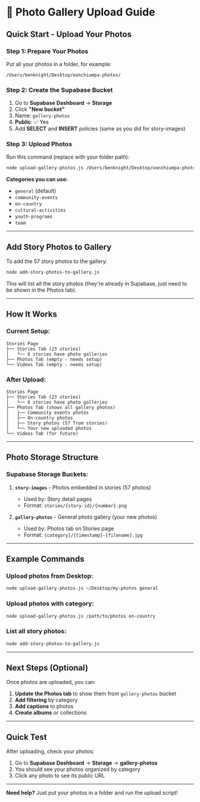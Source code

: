 # 📸 Photo Gallery Upload Guide

## Quick Start - Upload Your Photos

### Step 1: Prepare Your Photos
Put all your photos in a folder, for example:
```
/Users/benknight/Desktop/oonchiumpa-photos/
```

### Step 2: Create the Supabase Bucket
1. Go to **Supabase Dashboard** → **Storage**
2. Click **"New bucket"**
3. Name: `gallery-photos`
4. **Public**: ✅ Yes
5. Add **SELECT** and **INSERT** policies (same as you did for story-images)

### Step 3: Upload Photos
Run this command (replace with your folder path):
```bash
node upload-gallery-photos.js /Users/benknight/Desktop/oonchiumpa-photos community-events
```

**Categories you can use:**
- `general` (default)
- `community-events`
- `on-country`
- `cultural-activities`
- `youth-programs`
- `team`

---

## Add Story Photos to Gallery

To add the 57 story photos to the gallery:

```bash
node add-story-photos-to-gallery.js
```

This will list all the story photos (they're already in Supabase, just need to be shown in the Photos tab).

---

## How It Works

### Current Setup:
```
Stories Page
├── Stories Tab (23 stories)
│   └── 6 stories have photo galleries
├── Photos Tab (empty - needs setup)
└── Videos Tab (empty - needs setup)
```

### After Upload:
```
Stories Page
├── Stories Tab (23 stories)
│   └── 6 stories have photo galleries
├── Photos Tab (shows all gallery photos)
│   ├── Community events photos
│   ├── On-country photos
│   ├── Story photos (57 from stories)
│   └── Your new uploaded photos
└── Videos Tab (for future)
```

---

## Photo Storage Structure

### Supabase Storage Buckets:
1. **`story-images`** - Photos embedded in stories (57 photos)
   - Used by: Story detail pages
   - Format: `stories/{story-id}/{number}.png`

2. **`gallery-photos`** - General photo gallery (your new photos)
   - Used by: Photos tab on Stories page
   - Format: `{category}/{timestamp}-{filename}.jpg`

---

## Example Commands

### Upload photos from Desktop:
```bash
node upload-gallery-photos.js ~/Desktop/my-photos general
```

### Upload photos with category:
```bash
node upload-gallery-photos.js /path/to/photos on-country
```

### List all story photos:
```bash
node add-story-photos-to-gallery.js
```

---

## Next Steps (Optional)

Once photos are uploaded, you can:

1. **Update the Photos tab** to show them from `gallery-photos` bucket
2. **Add filtering** by category
3. **Add captions** to photos
4. **Create albums** or collections

---

## Quick Test

After uploading, check your photos:
1. Go to **Supabase Dashboard** → **Storage** → **gallery-photos**
2. You should see your photos organized by category
3. Click any photo to see its public URL

---

**Need help?** Just put your photos in a folder and run the upload script!
